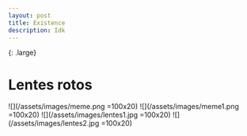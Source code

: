 ```yaml
---
layout: post
title: Existence 
description: Idk
---
```

{: .large}
# Lentes rotos 

 ![](/assets/images/meme.png =100x20)
 ![](/assets/images/meme1.png =100x20)
 ![](/assets/images/lentes1.jpg =100x20)
 ![](/assets/images/lentes2.jpg =100x20)

